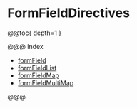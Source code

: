 <a id="formfielddirectives-java"></a>
# FormFieldDirectives

@@toc{ depth=1 }

@@@ index

* [formField](formField.md)
* [formFieldList](formFieldList.md)
* [formFieldMap](formFieldMap.md)
* [formFieldMultiMap](formFieldMultiMap.md)

@@@